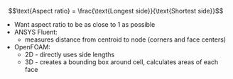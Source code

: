 $$\text{Aspect ratio} = \frac{\text{Longest side}}{\text{Shortest side}}$$

- Want aspect ratio to be as close to 1 as possible
- ANSYS Fluent:
	- measures distance from centroid to node (corners and face centers)
- OpenFOAM:
	- 2D - directly uses side lengths
	- 3D - creates a bounding box around cell, calculates areas of each face

